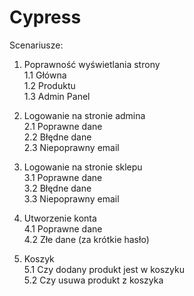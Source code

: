 # Cypress

Scenariusze:
1. Poprawność wyświetlania strony<br>
   1.1 Główna<br>
   1.2 Produktu<br>
   1.3 Admin Panel

2. Logowanie na stronie admina<br>
   2.1 Poprawne dane<br>
   2.2 Błędne dane<br>
   2.3 Niepoprawny email

3. Logowanie na stronie sklepu<br>
   3.1 Poprawne dane<br>
   3.2 Błędne dane<br>
   3.3 Niepoprawny email

4. Utworzenie konta<br>
   4.1 Poprawne dane<br>
   4.2 Złe dane (za krótkie hasło)

5. Koszyk<br>
   5.1 Czy dodany produkt jest w koszyku<br>
   5.2 Czy usuwa produkt z koszyka
